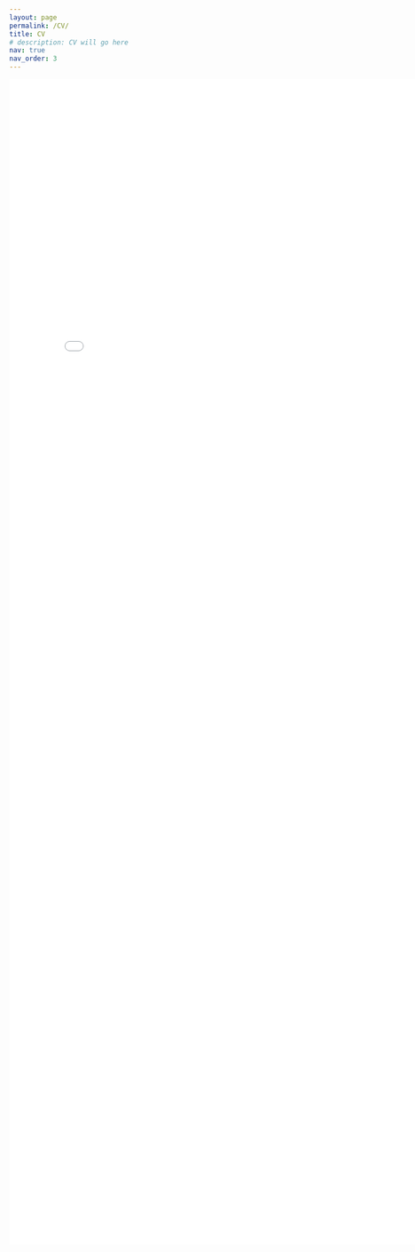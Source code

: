 ```yaml
---
layout: page
permalink: /CV/
title: CV
# description: CV will go here
nav: true
nav_order: 3
---
```



<html> 
  
<body> 
    <center> 
        <embed src="/assets/pdf/Joana_CV.pdf" width="800" height="2100"> 
    </center> 
</body> 
  
</html>